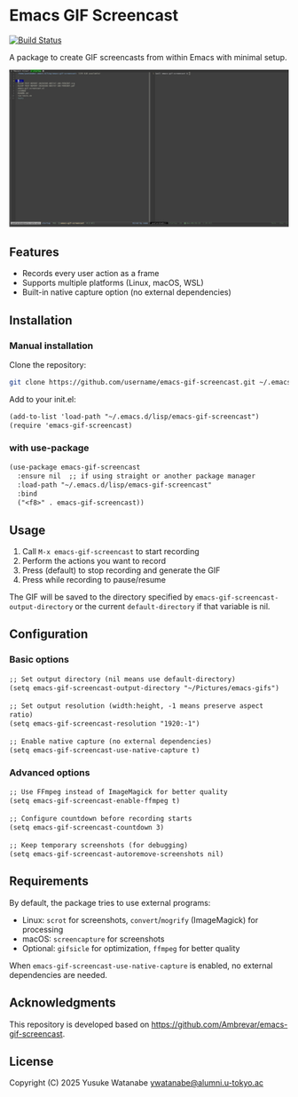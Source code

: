 <!-- ---
!-- Timestamp: 2025-03-05 08:59:58
!-- Author: ywatanabe
!-- File: /home/ywatanabe/.emacs.d/lisp/emacs-gif-screencast/README.md
!-- --- -->

# Emacs GIF Screencast

[![Build Status](https://github.com/ywatanabe1989/emacs-gif-screencast/workflows/tests/badge.svg)](https://github.com/ywatanabe1989/emacs-gif-screencast/actions)

A package to create GIF screencasts from within Emacs with minimal setup.

![Demo GIF](./docs/emacs-gif-screenshot-2025-03-05-08:58:27.gif)

## Features

- Records every user action as a frame
- Supports multiple platforms (Linux, macOS, WSL)
- Built-in native capture option (no external dependencies)

## Installation

### Manual installation

Clone the repository:
```bash
git clone https://github.com/username/emacs-gif-screencast.git ~/.emacs.d/lisp/emacs-gif-screencast
```

Add to your init.el:
```elisp
(add-to-list 'load-path "~/.emacs.d/lisp/emacs-gif-screencast")
(require 'emacs-gif-screencast)
```

### with use-package

```elisp
(use-package emacs-gif-screencast
  :ensure nil  ;; if using straight or another package manager
  :load-path "~/.emacs.d/lisp/emacs-gif-screencast"
  :bind
  ("<f8>" . emacs-gif-screencast))
```

## Usage

1. Call `M-x emacs-gif-screencast` to start recording
2. Perform the actions you want to record
3. Press <f9> (default) to stop recording and generate the GIF
4. Press <f8> while recording to pause/resume

The GIF will be saved to the directory specified by `emacs-gif-screencast-output-directory` or the current `default-directory` if that variable is nil.

## Configuration

### Basic options

```elisp
;; Set output directory (nil means use default-directory)
(setq emacs-gif-screencast-output-directory "~/Pictures/emacs-gifs")

;; Set output resolution (width:height, -1 means preserve aspect ratio)
(setq emacs-gif-screencast-resolution "1920:-1")

;; Enable native capture (no external dependencies)
(setq emacs-gif-screencast-use-native-capture t)
```

### Advanced options

```elisp
;; Use FFmpeg instead of ImageMagick for better quality
(setq emacs-gif-screencast-enable-ffmpeg t)

;; Configure countdown before recording starts
(setq emacs-gif-screencast-countdown 3)

;; Keep temporary screenshots (for debugging)
(setq emacs-gif-screencast-autoremove-screenshots nil)
```

## Requirements

By default, the package tries to use external programs:
- Linux: `scrot` for screenshots, `convert`/`mogrify` (ImageMagick) for processing
- macOS: `screencapture` for screenshots
- Optional: `gifsicle` for optimization, `ffmpeg` for better quality

When `emacs-gif-screencast-use-native-capture` is enabled, no external dependencies are needed.

## Acknowledgments

This repository is developed based on https://github.com/Ambrevar/emacs-gif-screencast.

## License

Copyright (C) 2025 Yusuke Watanabe <ywatanabe@alumni.u-tokyo.ac>

<!-- EOF -->